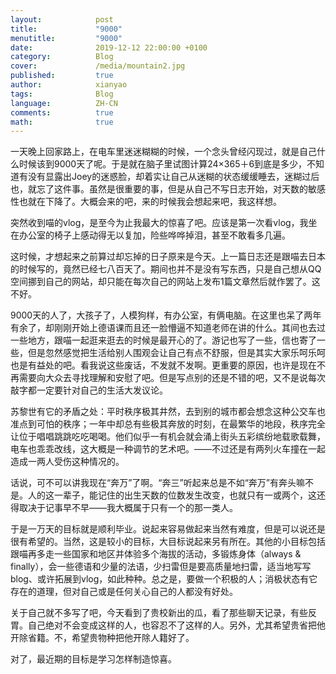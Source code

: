 ```yaml
---
layout:            post
title:             "9000"
menutitle:         "9000"
date:              2019-12-12 22:00:00 +0100
category:          Blog
cover:             /media/mountain2.jpg
published:		   true
author:            xianyao
tags:              Blog
language:          ZH-CN
comments:          true
math:			   true
---
```


一天晚上回家路上，在电车里迷迷糊糊的时候，一个念头曾经闪现过，就是自己什么时候该到9000天了呢。于是就在脑子里试图计算24×365＋6到底是多少，不知道有没有显露出Joey的迷惑脸，却着实让自己从迷糊的状态缓缓睡去，迷糊过后也，就忘了这件事。虽然是很重要的事，但是从自己不写日志开始，对天数的敏感性也就在下降了。大概会来的吧，来的时候我会想起来吧，我这样想。

突然收到喵的vlog，是至今为止我最大的惊喜了吧。应该是第一次看vlog，我坐在办公室的椅子上感动得无以复加，险些哗哗掉泪，甚至不敢看多几遍。

这时候，才想起来之前算过却忘掉的日子原来是今天。上一篇日志还是跟喵去日本的时候写的，竟然已经七八百天了。期间也并不是没有写东西，只是自己想从QQ空间挪到自己的网站，却只能在每次自己的网站上发布1篇文章然后就作罢了。这不好。

9000天的人了，大孩子了，人模狗样，有办公室，有俩电脑。在这里也呆了两年有余了，却刚刚开始上德语课而且还一脸懵逼不知道老师在讲的什么。其间也去过一些地方，跟喵一起逛来逛去的时候是最开心的了。游记也写了一些，信也寄了一些，但是忽然感觉把生活给别人围观会让自己有点不舒服，但是其实大家乐呵乐呵也是有益处的吧。看我说这些废话，不发就不发啊。更重要的原因，也许是现在不再需要向大众去寻找理解和安慰了吧。但是写点别的还是不错的吧，又不是说每次敲字都一定要针对自己的生活大发议论。

苏黎世有它的矛盾之处：平时秩序极其井然，去到别的城市都会想念这种公交车也准点到可怕的秩序；一年中却总有些极其奔放的时刻，在最繁华的地段，秩序完全让位于唱唱跳跳吃吃喝喝。他们似乎一有机会就会涌上街头五彩缤纷地载歌载舞，电车也乖乖改线，这大概是一种调节的艺术吧。——不过还是有两列火车撞在一起造成一两人受伤这种情况的。

话说，可不可以讲我现在“奔万”了啊。“奔三”听起来总是不如“奔万”有奔头嘛不是。人的这一辈子，能记住的出生天数的位数发生改变，也就只有一或两个，这还得取决于记事早不早——我大概属于只有一个的那一类人。

于是一万天的目标就是顺利毕业。说起来容易做起来当然有难度，但是可以说还是很有希望的。当然，这是较小的目标，大目标说起来另有所在。其他的小目标包括跟喵再多走一些国家和地区并体验多个海拔的活动，多锻炼身体（always & finally），会一些德语和少量的法语，少扫雷但是要高质量地扫雷，适当地写写blog、或许拓展到vlog，如此种种。总之是，要做一个积极的人；消极状态有它存在的道理，但对自己或是任何关心自己的人都没有好处。

关于自己就不多写了吧，今天看到了贵校新出的瓜，看了那些聊天记录，有些反胃。自己绝对不会变成这样的人，也容忍不了这样的人。另外，尤其希望贵省把他开除省籍。不，希望贵物种把他开除人籍好了。

对了，最近期的目标是学习怎样制造惊喜。


